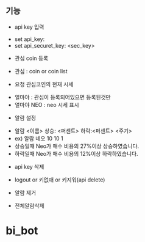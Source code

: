 ## 기능
* api key 입력
- set api_key: <key>
- set api_securet_key: <sec_key>

* 관심 coin 등록
- 관심 : coin or coin list

* 요청 관심코인의 현재 시세
- 얼마야 : 관심이 등록되어있으면 등록된것만
- 얼마야 NEO : neo 시세 표시

* 알람 설정
- 알람 <이름> 상승: <퍼센트> 하락:<퍼센트> <주기>
- ex) 알람 네오 10 10 1
- 상승일때 Neo가 매수 비용의 27%이상 상승하였습니다.
- 하락일때 Neo가 매수 비용의 12%이상 하락하였습니다.

* api key 삭제
- logout or 키없애 or 키지워(api delete)

* 알람 제거
- 전체알람삭제

# bi_bot
